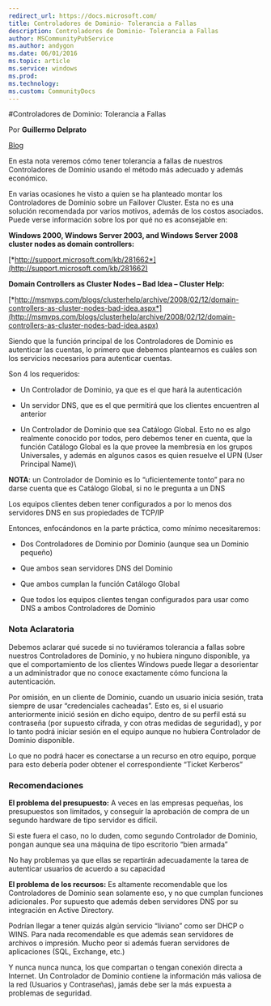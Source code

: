```yaml
---
redirect_url: https://docs.microsoft.com/
title: Controladores de Dominio- Tolerancia a Fallas
description: Controladores de Dominio- Tolerancia a Fallas
author: MSCommunityPubService
ms.author: andygon
ms.date: 06/01/2016
ms.topic: article
ms.service: windows
ms.prod: 
ms.technology:
ms.custom: CommunityDocs
---
```


#Controladores de Dominio: Tolerancia a Fallas

Por **Guillermo Delprato**

[Blog](http://windowserver.wordpress.com/)

En esta nota veremos cómo tener tolerancia a fallas de nuestros
Controladores de Dominio usando el método más adecuado y además
económico.

En varias ocasiones he visto a quien se ha planteado montar los
Controladores de Dominio sobre un Failover Cluster. Esta no es una
solución recomendada por varios motivos, además de los costos
asociados.\
Puede verse información sobre los por qué no es aconsejable en:

**Windows 2000, Windows Server 2003, and Windows Server 2008 cluster
nodes as domain controllers:**

[*http://support.microsoft.com/kb/281662*](http://support.microsoft.com/kb/281662)

**Domain Controllers as Cluster Nodes – Bad Idea – Cluster Help:**

[*http://msmvps.com/blogs/clusterhelp/archive/2008/02/12/domain-controllers-as-cluster-nodes-bad-idea.aspx*](http://msmvps.com/blogs/clusterhelp/archive/2008/02/12/domain-controllers-as-cluster-nodes-bad-idea.aspx)

Siendo que la función principal de los Controladores de Dominio es
autenticar las cuentas, lo primero que debemos plantearnos es cuáles son
los servicios necesarios para autenticar cuentas.

Son 4 los requeridos:

- Un Controlador de Dominio, ya que es el que hará la autenticación

- Un servidor DNS, que es el que permitirá que los clientes encuentren
   al anterior

- Un Controlador de Dominio que sea Catálogo Global. Esto no es algo
   realmente conocido por todos, pero debemos tener en cuenta, que la
   función Catálogo Global es la que provee la membresía en los grupos
   Universales, y además en algunos casos es quien resuelve el UPN
   (User Principal Name)\

**NOTA**: un Controlador de Dominio es lo “uficientemente tonto” para no
   darse cuenta que es Catálogo Global, si no le pregunta a un DNS

Los equipos clientes deben tener configurados a por lo menos dos
   servidores DNS en sus propiedades de TCP/IP

Entonces, enfocándonos en la parte práctica, como mínimo necesitaremos:

- Dos Controladores de Dominio por Dominio (aunque sea un
   Dominio pequeño)

- Que ambos sean servidores DNS del Dominio

- Que ambos cumplan la función Catálogo Global

- Que todos los equipos clientes tengan configurados para usar como
    DNS a ambos Controladores de Dominio

### Nota Aclaratoria

Debemos aclarar qué sucede si no tuviéramos tolerancia a fallas sobre
nuestros Controladores de Dominio, y no hubiera ninguno disponible, ya
que el comportamiento de los clientes Windows puede llegar a desorientar
a un administrador que no conoce exactamente cómo funciona la
autenticación.

Por omisión, en un cliente de Dominio, cuando un usuario inicia sesión,
trata siempre de usar “credenciales cacheadas”. Esto es, si el usuario
anteriormente inició sesión en dicho equipo, dentro de su perfil está su
contraseña (por supuesto cifrada, y con otras medidas de seguridad), y
por lo tanto podrá iniciar sesión en el equipo aunque no hubiera
Controlador de Dominio disponible.

Lo que no podrá hacer es conectarse a un recurso en otro equipo, porque
para esto debería poder obtener el correspondiente “Ticket Kerberos”

### Recomendaciones

**El problema del presupuesto:** A veces en las empresas pequeñas, los
presupuestos son limitados, y conseguir la aprobación de compra de un
segundo hardware de tipo servidor es difícil.

Si este fuera el caso, no lo duden, como segundo Controlador de Dominio,
pongan aunque sea una máquina de tipo escritorio “bien armada”

No hay problemas ya que ellas se repartirán adecuadamente la tarea de
autenticar usuarios de acuerdo a su capacidad

**El problema de los recursos:** Es altamente recomendable que los
Controladores de Dominio sean solamente eso, y no que cumplan funciones
adicionales. Por supuesto que además deben servidores DNS por su integración en
Active Directory. 

Podrían llegar a tener quizás algún servicio “liviano” como ser DHCP o
WINS. Para nada recomendable es que además sean servidores de archivos o
impresión. Mucho peor si además fueran servidores de aplicaciones (SQL, Exchange,
etc.)

Y nunca nunca nunca, los que compartan o tengan conexión directa a
Internet. Un Controlador de Dominio contiene la información más valiosa
de la red (Usuarios y Contraseñas), jamás debe ser la más expuesta a
problemas de seguridad.




